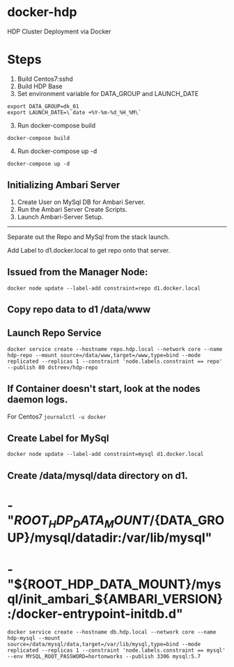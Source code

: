 # docker-hdp
HDP Cluster Deployment via Docker


# Steps

1. Build Centos7:sshd
2. Build HDP Base
3. Set environment variable for DATA_GROUP and LAUNCH_DATE
```
export DATA_GROUP=dk_01
export LAUNCH_DATE=\`date +%Y-%m-%d_%H_%M\`

```
3. Run docker-compose build
```
docker-compose build
```
4. Run docker-compose up -d
```
docker-compose up -d
```

## Initializing Ambari Server

1. Create User on MySql DB for Ambari Server.
2. Run the Ambari Server Create Scripts.
3. Launch Ambari-Server Setup.

-----

Separate out the Repo and MySql from the stack launch.

Add Label to d1.docker.local to get repo onto that server.

## Issued from the Manager Node:
`docker node update --label-add constraint=repo d1.docker.local`

## Copy repo data to d1 /data/www

## Launch Repo Service
`docker service create --hostname repo.hdp.local --network core --name hdp-repo --mount source=/data/www,target=/www,type=bind --mode replicated --replicas 1 --constraint 'node.labels.constraint == repo' --publish 80 dstreev/hdp-repo`

## If Container doesn't start, look at the nodes daemon logs.
For Centos7
`journalctl -u docker`

## Create Label for MySql
`docker node update --label-add constraint=mysql d1.docker.local`

## Create /data/mysql/data directory on d1.
#            - "${ROOT_HDP_DATA_MOUNT}/${DATA_GROUP}/mysql/datadir:/var/lib/mysql"
#            - "${ROOT_HDP_DATA_MOUNT}/mysql/init_ambari_${AMBARI_VERSION}:/docker-entrypoint-initdb.d"
`docker service create --hostname db.hdp.local --network core --name hdp-mysql --mount source=/data/mysql/data,target=/var/lib/mysql,type=bind --mode replicated --replicas 1 --constraint 'node.labels.constraint == mysql' --env MYSQL_ROOT_PASSWORD=hortonworks --publish 3306 mysql:5.7`

## 
